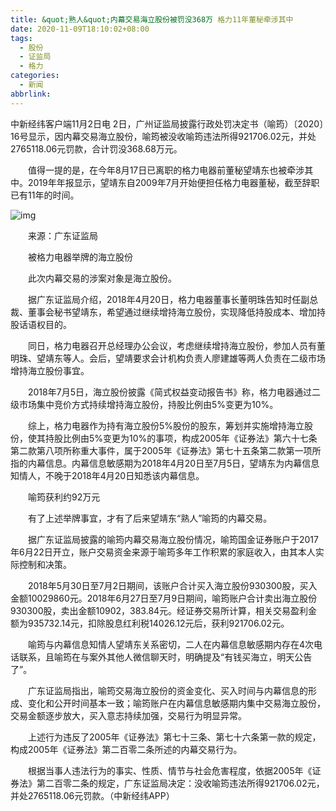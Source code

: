 ```yaml
---
title: &quot;熟人&quot;内幕交易海立股份被罚没368万 格力11年董秘牵涉其中
date: 2020-11-09T18:10:02+08:00
tags:
  - 股份
  - 证监局
  - 格力
categories:
  - 新闻
abbrlink:
---
```


中新经纬客户端11月2日电 2日，广州证监局披露行政处罚决定书（喻筠）〔2020〕16号显示，因内幕交易海立股份，喻筠被没收喻筠违法所得921706.02元，并处2765118.06元罚款，合计罚没368.68万元。

　　值得一提的是，在今年8月17日已离职的格力电器前董秘望靖东也被牵涉其中。2019年年报显示，望靖东自2009年7月开始便担任格力电器董秘，截至辞职已有11年的时间。

![img](https://cdn.jsdelivr.net/gh/yakeing/Documentation@main/Hexo/images/8f6f-kcieyvz7937255.jpg)

　　来源：广东证监局

　　被格力电器举牌的海立股份

　　此次内幕交易的涉案对象是海立股份。

　　据广东证监局介绍，2018年4月20日，格力电器董事长董明珠告知时任副总裁、董事会秘书望靖东，希望通过继续增持海立股份，实现降低持股成本、增加持股话语权目的。

　　同日，格力电器召开总经理办公会议，考虑继续增持海立股份，参加人员有董明珠、望靖东等人。会后，望靖要求会计机构负责人廖建雄等两人负责在二级市场增持海立股份事宜。

　　2018年7月5日，海立股份披露《简式权益变动报告书》称，格力电器通过二级市场集中竞价方式持续增持海立股份，持股比例由5%变更为10%。

　　综上，格力电器作为持有海立股份5%股份的股东，筹划并实施增持海立股份，使其持股比例由5%变更为10%的事项，构成2005年《证券法》第六十七条第二款第八项所称重大事件，属于2005年《证券法》第七十五条第二款第一项所指的内幕信息。内幕信息敏感期为2018年4月20日至7月5日，望靖东为内幕信息知情人，不晚于2018年4月20日知悉该内幕信息。

　　喻筠获利约92万元

　　有了上述举牌事宜，才有了后来望靖东“熟人”喻筠的内幕交易。

　　据广东证监局披露的喻筠内幕交易海立股份情况，喻筠国金证券账户于2017年6月22日开立，账户交易资金来源于喻筠多年工作积累的家庭收入，由其本人实际控制和决策。

　　2018年5月30日至7月2日期间，该账户合计买入海立股份930300股，买入金额10029860元。2018年6月27日至7月9日期间，喻筠账户合计卖出海立股份930300股，卖出金额10902，383.84元。经证券交易所计算，相关交易盈利金额为935732.14元，扣除股息红利税14026.12元后，获利921706.02元。

　　喻筠与内幕信息知情人望靖东关系密切，二人在内幕信息敏感期内存在4次电话联系，且喻筠在与案外其他人微信聊天时，明确提及“有钱买海立，明天公告了”。

　　广东证监局指出，喻筠交易海立股份的资金变化、买入时间与内幕信息的形成、变化和公开时间基本一致；喻筠账户在内幕信息敏感期内集中交易海立股份，交易金额逐步放大，买入意志持续加强，交易行为明显异常。

　　上述行为违反了2005年《证券法》第七十三条、第七十六条第一款的规定，构成2005年《证券法》第二百零二条所述的内幕交易行为。

　　根据当事人违法行为的事实、性质、情节与社会危害程度，依据2005年《证券法》第二百零二条的规定，广东证监局决定：没收喻筠违法所得921706.02元，并处2765118.06元罚款。（中新经纬APP）